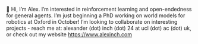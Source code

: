 👋 Hi, I’m Alex. I’m interested in reinforcement learning and open-endedness for general agents. I’m just beginning a PhD working on world models for robotics at Oxford in October! I’m looking to collaborate on interesting projects - reach me at: alexander (dot) inch (dot) 24 at ucl (dot) ac (dot) uk, or check out my website https://www.alexinch.com

<!---
foty-hub/foty-hub is a ✨ special ✨ repository because its `README.md` (this file) appears on your GitHub profile.
You can click the Preview link to take a look at your changes.
--->
